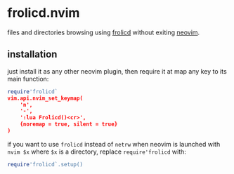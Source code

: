 frolicd.nvim
============

files and directories browsing using [frolicd](https://github.com/thjbdvlt/frolicd) without exiting [neovim](https://github.com/neovim/neovim).

installation
------------

just install it as any other neovim plugin, then require it at map any key to its main function:

```lua
require'frolicd`
vim.api.nvim_set_keymap(
    'n',
    '-',
    ':lua Frolicd()<cr>',
    {noremap = true, silent = true}
)
```

if you want to use `frolicd` instead of `netrw` when neovim is launched with `nvim $x` where `$x` is a directory, replace `require'frolicd` with:

```lua
require'frolicd`.setup()
```
